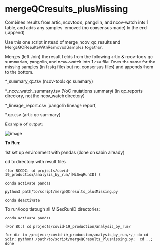 # mergeQCresults_plusMissing
Combines results from artic, ncovtools, pangolin, and ncov-watch into 1 table, and adds any samples removed (no consensus made) to the end (.append)

Use this one script instead of merge_ncov_qc_results and MergeQCResultsWithRemovedSamples together. 

Merges (left Join) the result fields from the following artic & ncov-tools qc summaries, pangolin, and ncov-watch into 1 csv file. Does the same for the missing samples (in fastq files but not consensus files) and appends them to the bottom. 

*_summary_qc.tsv (ncov-tools qc summary)

*_ncov_watch_summary.tsv (VoC mutations summary) (in qc_reports directory, not the ncov_watch directory)

*_lineage_report.csv (pangolin lineage report)

*.qc.csv (artic qc summary)


Example of output:

![image](https://user-images.githubusercontent.com/72042148/109368160-0b294100-784d-11eb-98ec-7ec25b0cfcc3.png)


<b>To Run:</b>

1st set up environment with pandas (done on sabin already)

cd to directory with result files

    (for BCCDC: cd projects/covid-19_production/analysis_by_run/[MiSeqRunID] )

    conda activate pandas

    python3 path/to/script/mergeQCresults_plusMissing.py
    
    conda deactivate

To run/loop through all MiSeqRunID directories:

    conda activate pandas

    (For BC:) cd projects/covid-19_production/analysis_by_run/

    for dir in /projects/covid-19_production/analysis_by_run/*/; do cd $dir; python3 /path/to/script/mergeQCresults_PlusMissing.py;  cd ..; done

